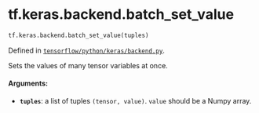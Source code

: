 <div itemscope itemtype="http://developers.google.com/ReferenceObject">
<meta itemprop="name" content="tf.keras.backend.batch_set_value" />
</div>

# tf.keras.backend.batch_set_value

``` python
tf.keras.backend.batch_set_value(tuples)
```



Defined in [`tensorflow/python/keras/backend.py`](https://www.tensorflow.org/code/tensorflow/python/keras/backend.py).

Sets the values of many tensor variables at once.

#### Arguments:

* <b>`tuples`</b>: a list of tuples `(tensor, value)`.
        `value` should be a Numpy array.